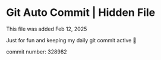 # Git Auto Commit | Hidden File

This file was added Feb 12, 2025

Just for fun and keeping my daily git commit active 🤪

commit number: 328982

